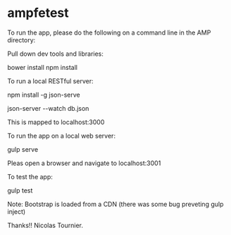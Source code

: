 # ampfetest

To run the app, please do the following on a command line in the AMP directory:


Pull down dev tools and libraries:

bower install
npm install




To run a local RESTful server:

npm install -g json-serve

json-server --watch db.json

This is mapped to localhost:3000




To run the app on a local web server:

gulp serve

Pleas open a browser and navigate to localhost:3001




To test the app:

gulp test


Note: Bootstrap is loaded from a CDN (there was some bug preveting gulp inject)

Thanks!! Nicolas Tournier.